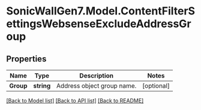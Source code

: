 # SonicWallGen7.Model.ContentFilterSettingsWebsenseExcludeAddressGroup

## Properties

Name | Type | Description | Notes
------------ | ------------- | ------------- | -------------
**Group** | **string** | Address object group name. | [optional] 

[[Back to Model list]](../README.md#documentation-for-models) [[Back to API list]](../README.md#documentation-for-api-endpoints) [[Back to README]](../README.md)


